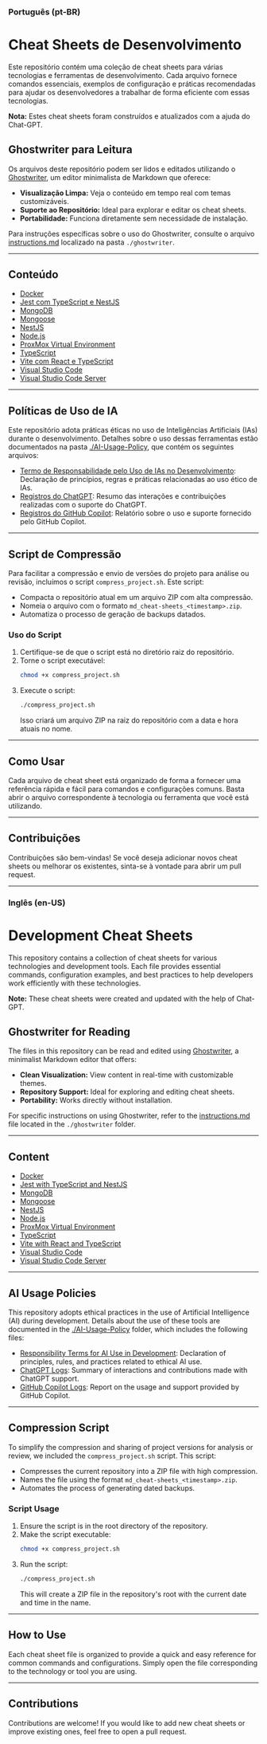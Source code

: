 ### **Português (pt-BR)**

# Cheat Sheets de Desenvolvimento

Este repositório contém uma coleção de cheat sheets para várias tecnologias e ferramentas de desenvolvimento. Cada arquivo fornece comandos essenciais, exemplos de configuração e práticas recomendadas para ajudar os desenvolvedores a trabalhar de forma eficiente com essas tecnologias.

**Nota:** Estes cheat sheets foram construídos e atualizados com a ajuda do Chat-GPT.

## Ghostwriter para Leitura

Os arquivos deste repositório podem ser lidos e editados utilizando o [Ghostwriter](https://wereturtle.github.io/ghostwriter/), um editor minimalista de Markdown que oferece:

- **Visualização Limpa:** Veja o conteúdo em tempo real com temas customizáveis.
- **Suporte ao Repositório:** Ideal para explorar e editar os cheat sheets.
- **Portabilidade:** Funciona diretamente sem necessidade de instalação.

Para instruções específicas sobre o uso do Ghostwriter, consulte o arquivo [instructions.md](./ghostwriter/instructions.md) localizado na pasta `./ghostwriter`.

---

## Conteúdo

- [Docker](docker-cheat-sheet.md)
- [Jest com TypeScript e NestJS](jest-ts-nestjs-cheat-sheet.md)
- [MongoDB](mongodb-cheat-sheet.md)
- [Mongoose](mongoose-cheat-sheet.md)
- [NestJS](nestjs-cheat-sheet.md)
- [Node.js](nodejs-cheat-sheet.md)
- [ProxMox Virtual Environment](pve-cheat-sheet.md)
- [TypeScript](typescript-cheat-sheet.md)
- [Vite com React e TypeScript](vite-reactjs-ts-cheat-sheet.md)
- [Visual Studio Code](vscode-cheat-sheet.md)
- [Visual Studio Code Server](vscode-server-cheat-sheet.md)

---

## Políticas de Uso de IA

Este repositório adota práticas éticas no uso de Inteligências Artificiais (IAs) durante o desenvolvimento. Detalhes sobre o uso dessas ferramentas estão documentados na pasta [./AI-Usage-Policy](./AI-Usage-Policy), que contém os seguintes arquivos:

- [Termo de Responsabilidade pelo Uso de IAs no Desenvolvimento](./AI-Usage-Policy/responsability.md): Declaração de princípios, regras e práticas relacionadas ao uso ético de IAs.
- [Registros do ChatGPT](./AI-Usage-Policy/chatgpt.logs.md): Resumo das interações e contribuições realizadas com o suporte do ChatGPT.
- [Registros do GitHub Copilot](./AI-Usage-Policy/ghcopilot.logs.md): Relatório sobre o uso e suporte fornecido pelo GitHub Copilot.

---

## Script de Compressão

Para facilitar a compressão e envio de versões do projeto para análise ou revisão, incluímos o script `compress_project.sh`. Este script:

- Compacta o repositório atual em um arquivo ZIP com alta compressão.
- Nomeia o arquivo com o formato `md_cheat-sheets_<timestamp>.zip`.
- Automatiza o processo de geração de backups datados.

### Uso do Script

1. Certifique-se de que o script está no diretório raiz do repositório.
2. Torne o script executável:
   ```bash
   chmod +x compress_project.sh
   ```
3. Execute o script:
   ```bash
   ./compress_project.sh
   ```
   Isso criará um arquivo ZIP na raiz do repositório com a data e hora atuais no nome.

---

## Como Usar

Cada arquivo de cheat sheet está organizado de forma a fornecer uma referência rápida e fácil para comandos e configurações comuns. Basta abrir o arquivo correspondente à tecnologia ou ferramenta que você está utilizando.

---

## Contribuições

Contribuições são bem-vindas! Se você deseja adicionar novos cheat sheets ou melhorar os existentes, sinta-se à vontade para abrir um pull request.

---

### **Inglês (en-US)**

# Development Cheat Sheets

This repository contains a collection of cheat sheets for various technologies and development tools. Each file provides essential commands, configuration examples, and best practices to help developers work efficiently with these technologies.

**Note:** These cheat sheets were created and updated with the help of Chat-GPT.

## Ghostwriter for Reading

The files in this repository can be read and edited using [Ghostwriter](https://wereturtle.github.io/ghostwriter/), a minimalist Markdown editor that offers:

- **Clean Visualization:** View content in real-time with customizable themes.
- **Repository Support:** Ideal for exploring and editing cheat sheets.
- **Portability:** Works directly without installation.

For specific instructions on using Ghostwriter, refer to the [instructions.md](./ghostwriter/instructions.md) file located in the `./ghostwriter` folder.

---

## Content

- [Docker](docker-cheat-sheet.md)
- [Jest with TypeScript and NestJS](jest-ts-nestjs-cheat-sheet.md)
- [MongoDB](mongodb-cheat-sheet.md)
- [Mongoose](mongoose-cheat-sheet.md)
- [NestJS](nestjs-cheat-sheet.md)
- [Node.js](nodejs-cheat-sheet.md)
- [ProxMox Virtual Environment](pve-cheat-sheet.md)
- [TypeScript](typescript-cheat-sheet.md)
- [Vite with React and TypeScript](vite-reactjs-ts-cheat-sheet.md)
- [Visual Studio Code](vscode-cheat-sheet.md)
- [Visual Studio Code Server](vscode-server-cheat-sheet.md)

---

## AI Usage Policies

This repository adopts ethical practices in the use of Artificial Intelligence (AI) during development. Details about the use of these tools are documented in the [./AI-Usage-Policy](./AI-Usage-Policy) folder, which includes the following files:

- [Responsibility Terms for AI Use in Development](./AI-Usage-Policy/responsability.md): Declaration of principles, rules, and practices related to ethical AI use.
- [ChatGPT Logs](./AI-Usage-Policy/chatgpt.logs.md): Summary of interactions and contributions made with ChatGPT support.
- [GitHub Copilot Logs](./AI-Usage-Policy/ghcopilot.logs.md): Report on the usage and support provided by GitHub Copilot.

---

## Compression Script

To simplify the compression and sharing of project versions for analysis or review, we included the `compress_project.sh` script. This script:

- Compresses the current repository into a ZIP file with high compression.
- Names the file using the format `md_cheat-sheets_<timestamp>.zip`.
- Automates the process of generating dated backups.

### Script Usage

1. Ensure the script is in the root directory of the repository.
2. Make the script executable:
   ```bash
   chmod +x compress_project.sh
   ```
3. Run the script:
   ```bash
   ./compress_project.sh
   ```
   This will create a ZIP file in the repository's root with the current date and time in the name.

---

## How to Use

Each cheat sheet file is organized to provide a quick and easy reference for common commands and configurations. Simply open the file corresponding to the technology or tool you are using.

---

## Contributions

Contributions are welcome! If you would like to add new cheat sheets or improve existing ones, feel free to open a pull request.
